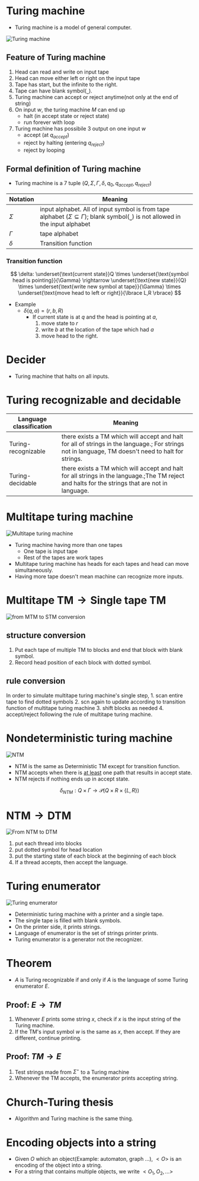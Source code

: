 # Turing machine
* Turing machine is a model of general computer.

![Turing machine](/image/Turing%20mahcine.png)

## Feature of Turing machine
1. Head can read and write on input tape
1. Head can move either left or right on the input tape
1. Tape has start, but the infinite to the right.
1. Tape can have blank symbol(˽).
1. Turing machine can accept or reject anytime(not only at the end of string)
1. On input $w$, the turing machine $M$ can end up
    * halt (in accept state or reject state)
    * run forever with loop
1. Turing machine has possibile 3 output on one input $w$
    * accept (at $q_{accept}$)
    * reject by halting (entering $q_{reject}$)
    * reject by looping


## Formal definition of Turing machine
* Turing machine is a 7 tuple $\left (Q,\Sigma,\Gamma,\delta,q_{0},q_{accept},q_{reject} \right )$


|Notation|Meaning|
|-------|---|
|$\Sigma$|input alphabet. All of input symbol is from tape alphabet $\left(\Sigma \subseteq \Gamma \right)$; blank symbol(˽) is not allowed in the input alphabet|
|$\Gamma$|tape alphabet|
|$\delta$|Transition function

### Transition function
$$
\delta: \underset{\text{current state}}Q \times \underset{\text{symbol head is pointing}}{\Gamma} \rightarrow \underset{\text{new state}}{Q} \times \underset{\text{write new symbol at tape}}{\Gamma} \times \underset{\text{move head to left or right}}{\lbrace L,R \rbrace}
$$

* Example
    * $\delta(q,a)=(r,b,R)$
        * If current state is at $q$ and the head is pointing at $a$,
            1. move state to $r$
            1. write $b$ at the location of the tape which had $a$
            1. move head to the right.


# Decider
* Turing machine that halts on all inputs.

# Turing recognizable and decidable

|Language classification|Meaning|
|--------------|-------|
|Turing-recognizable|there exists a TM which will accept and halt for all of strings in the language.; For strings not in language, TM doesn't need to halt for strings.|
|Turing-decidable|there exists a TM which will accept and halt for all strings in the language.;The TM reject and halts for the strings that are not in language.|


# Multitape turing machine
![Multitape turing machine](/image/Multitape%20TM.png)

* Turing machine having more than one tapes
    * One tape is input tape
    * Rest of the tapes are work tapes
* Multitape turing machine has heads for each tapes and head can move simultaneously.
* Having more tape doesn't mean machine can recognize more inputs.

# $\text{Multitape TM}\rightarrow \text{Single tape TM}$
![from MTM to STM conversion](/image/Multitape%20TM%20to%20Single%20tape%20TM.png)
## structure conversion
1. Put each tape of multiple TM to blocks and end that block with blank symbol.
2. Record head position of each block with dotted symbol.
## rule conversion
In order to simulate multitape turing machine's single step,
    1. scan entire tape to find dotted symbols
    2. scn again to update according to transition function of multitape turing machine
    3. shift blocks as needed
    4. accept/reject following the rule of multitape turing machine. 

# Nondeterministic turing machine
![NTM](/image/NTM%20tree.png)
* NTM is the same as Deterministic TM except for transition function.
* NTM accepts when there is <u>at least</u> one path that results in accept state.
* NTM rejects if nothing ends up in accept state.

$$
\delta_{NTM}:Q\times \Gamma \rightarrow \mathcal{P}(Q\times R\times \lbrace L,R \rbrace)
$$

# $\text{NTM}\rightarrow \text{DTM}$
![From NTM to DTM](/image/from%20NTM%20to%20DTM.png)

1. put each thread into blocks
1. put dotted symbol for head location
1. put the starting state of each block at the beginning of each block
1. If a thread accepts, then accept the language.

# Turing enumerator
![Turing enumerator](/image/Turing%20enumerator.png)

* Deterministic turing machine with a printer and a single tape.
* The single tape is filled with blank symbols.
* On the printer side, it prints strings.
* Language of enumerator is the set of strings printer prints.
* Turing enumerator is a generator not the recognizer.

# Theorem
* $A$ is Turing recognizable if and only if $A$ is the language of some Turing enumerator $E$.

## Proof: $E\rightarrow TM$
1. Whenever $E$ prints some string $x$, check if $x$ is the input string of the Turing machine.
2. If the TM's input symbol $w$ is the same as $x$, then accept. If they are different, continue printing.

## Proof: $TM\rightarrow E$
1. Test strings made from $\Sigma^{\star}$ to a Turing machine
2. Whenever the TM accepts, the enumerator prints accepting string.

# Church-Turing thesis
* Algorithm and Turing machine is the same thing.

# Encoding objects into a string
* Given $O$ which an object(Example: automaton, graph ...), $<O>$ is an encoding of the object into a string.
* For a string that contains multiple objects, we write $<O_{1},O_{2},...>$




